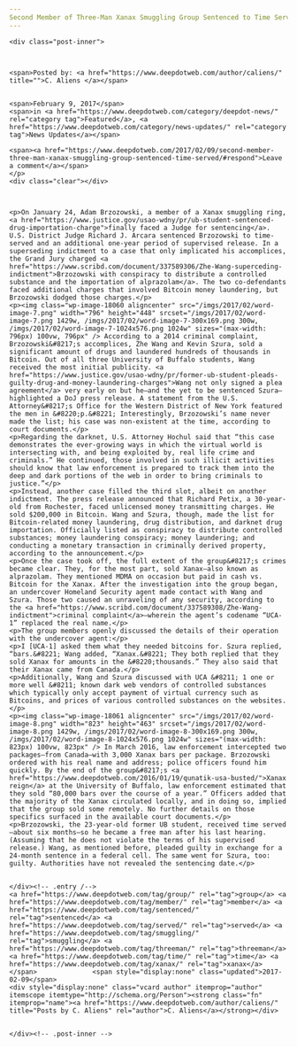 ```yaml
---
Second Member of Three-Man Xanax Smuggling Group Sentenced to Time Served
---
```

<article class="post-listing post-18049 post type-post status-publish format-standard has-post-thumbnail hentry  tag-group tag-member tag-sentenced tag-served tag-threeman tag-time tag-xanax">
    
    <div class="post-inner">
    
    
        
    <span>Posted by: <a href="https://www.deepdotweb.com/author/caliens/" title="">C. Aliens </a></span>
    
    
    <span>February 9, 2017</span>
    <span>in <a href="https://www.deepdotweb.com/category/deepdot-news/" rel="category tag">Featured</a>, <a href="https://www.deepdotweb.com/category/news-updates/" rel="category tag">News Updates</a></span>
    
    <span><a href="https://www.deepdotweb.com/2017/02/09/second-member-three-man-xanax-smuggling-group-sentenced-time-served/#respond">Leave a comment</a></span>
    </p>
    <div class="clear"></div>
    
    
    
    <p>On January 24, Adam Brzozowski, a member of a Xanax smuggling ring, <a href="https://www.justice.gov/usao-wdny/pr/ub-student-sentenced-drug-importation-charge">finally faced a Judge for sentencing</a>. U.S. District Judge Richard J. Arcara sentenced Brzozowski to time-served and an additional one-year period of supervised release. In a superseding indictment to a case that only implicated his accomplices, the Grand Jury charged <a href="https://www.scribd.com/document/337589306/Zhe-Wang-superceding-indictment">Brzozowski with conspiracy to distribute a controlled substance and the importation of alprazolam</a>. The two co-defendants faced additional charges that involved Bitcoin money laundering, but Brzozowski dodged those charges.</p>
    <p><img class="wp-image-18060 aligncenter" src="/imgs/2017/02/word-image-7.png" width="796" height="448" srcset="/imgs/2017/02/word-image-7.png 1429w, /imgs/2017/02/word-image-7-300x169.png 300w, /imgs/2017/02/word-image-7-1024x576.png 1024w" sizes="(max-width: 796px) 100vw, 796px" /> According to a 2014 criminal complaint, Brzozowski&#8217;s accomplices, Zhe Wang and Kevin Szura, sold a significant amount of drugs and laundered hundreds of thousands in Bitcoin. Out of all three University of Buffalo students, Wang received the most initial publicity. <a href="https://www.justice.gov/usao-wdny/pr/former-ub-student-pleads-guilty-drug-and-money-laundering-charges">Wang not only signed a plea agreement</a> very early on but he—and the yet to be sentenced Szura—highlighted a DoJ press release. A statement from the U.S. Attorney&#8217;s Office for the Western District of New York featured the men in &#8220;p.&#8221; Interestingly, Brzozowski’s name never made the list; his case was non-existent at the time, according to court documents.</p>
    <p>Regarding the darknet, U.S. Attorney Hochul said that “this case demonstrates the ever-growing ways in which the virtual world is intersecting with, and being exploited by, real life crime and criminals.” He continued, those involved in such illicit activities should know that law enforcement is prepared to track them into the deep and dark portions of the web in order to bring criminals to justice.”</p>
    <p>Instead, another case filled the third slot, albeit on another indictment. The press release announced that Richard Petix, a 30-year-old from Rochester, faced unlicensed money transmitting charges. He sold $200,000 in Bitcoin. Wang and Szura, though, made the list for Bitcoin-related money laundering, drug distribution, and darknet drug importation. Officially listed as conspiracy to distribute controlled substances; money laundering conspiracy; money laundering; and conducting a monetary transaction in criminally derived property, according to the announcement.</p>
    <p>Once the case took off, the full extent of the group&#8217;s crimes became clear. They, for the most part, sold Xanax—also known as alprazolam. They mentioned MDMA on occasion but paid in cash vs. Bitcoin for the Xanax. After the investigation into the group began, an undercover Homeland Security agent made contact with Wang and Szura. Those two caused an unraveling of any security, according to the <a href="https://www.scribd.com/document/337589308/Zhe-Wang-indictment">criminal complaint</a>—wherein the agent’s codename “UCA-1” replaced the real name.</p>
    <p>The group members openly discussed the details of their operation with the undercover agent:</p>
    <p>I [UCA-1] asked them what they needed bitcoins for. Szura replied, “bars.&#8221; Wang added, “Xanax.&#8221; They both replied that they sold Xanax for amounts in the &#8220;thousands.” They also said that their Xanax came from Canada.</p>
    <p>Additionally, Wang and Szura discussed with UCA &#8211; 1 one or more well &#8211; known dark web vendors of controlled substances which typically only accept payment of virtual currency such as Bitcoins, and prices of various controlled substances on the websites.</p>
    <p><img class="wp-image-18061 aligncenter" src="/imgs/2017/02/word-image-8.png" width="823" height="463" srcset="/imgs/2017/02/word-image-8.png 1429w, /imgs/2017/02/word-image-8-300x169.png 300w, /imgs/2017/02/word-image-8-1024x576.png 1024w" sizes="(max-width: 823px) 100vw, 823px" /> In March 2016, law enforcement intercepted two packages—from Canada—with 3,000 Xanax bars per package. Brzozowski ordered with his real name and address; police officers found him quickly. By the end of the group&#8217;s <a href="https://www.deepdotweb.com/2016/01/19/qunatik-usa-busted/">Xanax reign</a> at the University of Buffalo, law enforcement estimated that they sold “80,000 bars over the course of a year.” Officers added that the majority of the Xanax circulated locally, and in doing so, implied that the group sold some remotely. No further details on those specifics surfaced in the available court documents.</p>
    <p>Brzozowski, the 23-year-old former UB student, received time served—about six months—so he became a free man after his last hearing. (Assuming that he does not violate the terms of his supervised release.) Wang, as mentioned before, pleaded guilty in exchange for a 24-month sentence in a federal cell. The same went for Szura, too: guilty. Authorities have not revealed the sentencing date.</p>
    
    
    </div><!-- .entry /-->
    <a href="https://www.deepdotweb.com/tag/group/" rel="tag">group</a> <a href="https://www.deepdotweb.com/tag/member/" rel="tag">member</a> <a href="https://www.deepdotweb.com/tag/sentenced/" rel="tag">sentenced</a> <a href="https://www.deepdotweb.com/tag/served/" rel="tag">served</a> <a href="https://www.deepdotweb.com/tag/smuggling/" rel="tag">smuggling</a> <a href="https://www.deepdotweb.com/tag/threeman/" rel="tag">threeman</a> <a href="https://www.deepdotweb.com/tag/time/" rel="tag">time</a> <a href="https://www.deepdotweb.com/tag/xanax/" rel="tag">xanax</a></span>				<span style="display:none" class="updated">2017-02-09</span>
    <div style="display:none" class="vcard author" itemprop="author" itemscope itemtype="http://schema.org/Person"><strong class="fn" itemprop="name"><a href="https://www.deepdotweb.com/author/caliens/" title="Posts by C. Aliens" rel="author">C. Aliens</a></strong></div>
    
    
    </div><!-- .post-inner -->
</article><!-- .post-listing -->

